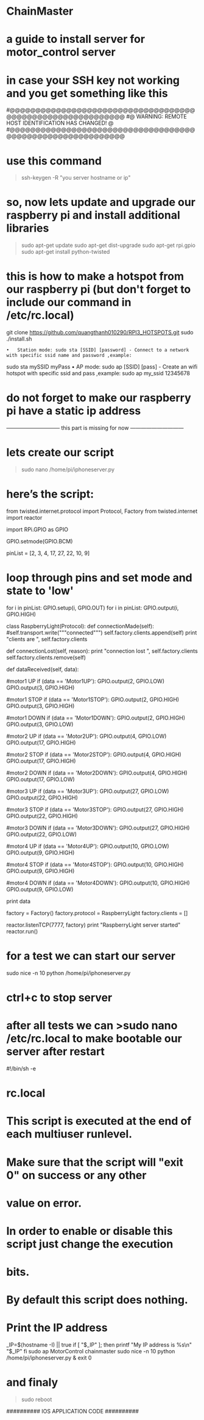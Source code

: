 # ChainMaster

# a guide to install server for motor_control server
# in case your SSH key not working and you get something like this

#@@@@@@@@@@@@@@@@@@@@@@@@@@@@@@@@@@@@@@@@@@@@@@@@@@@@@@@@@@@
#@    WARNING: REMOTE HOST IDENTIFICATION HAS CHANGED!     @
#@@@@@@@@@@@@@@@@@@@@@@@@@@@@@@@@@@@@@@@@@@@@@@@@@@@@@@@@@@@

# use this command

>ssh-keygen -R "you server hostname or ip"


# so, now lets update and upgrade our raspberry pi and install additional libraries

>sudo apt-get update
>sudo apt-get dist-upgrade
>sudo apt-get rpi.gpio
>sudo apt-get install python-twisted

# this is how to make a hotspot from our raspberry pi (but don't forget to include our command in /etc/rc.local)

git clone https://github.com/quangthanh010290/RPI3_HOTSPOTS.git
sudo ./install.sh

	•	Station mode: sudo sta [SSID] [password] - Connect to a network with specific ssid name and password ,example:
sudo sta mySSID  myPass
	•	AP mode: sudo ap [SSID] [pass] - Create an wifi hotspot with specific ssid and pass ,example:
sudo ap my_ssid 12345678

# do not forget to make our raspberry pi have a static ip address 

—————————— this part is missing for now ——————————

# lets create our script

>sudo nano /home/pi/iphoneserver.py

# here’s the script:

from twisted.internet.protocol import Protocol, Factory
from twisted.internet import reactor

import RPi.GPIO as GPIO

GPIO.setmode(GPIO.BCM)

pinList = [2, 3, 4, 17, 27, 22, 10, 9]

# loop through pins and set mode and state to 'low'

for i in pinList:
GPIO.setup(i, GPIO.OUT)
for i in pinList:
GPIO.output(i, GPIO.HIGH)

class RaspberryLight(Protocol):
def connectionMade(self):
#self.transport.write("""connected""")
self.factory.clients.append(self)
print "clients are ", self.factory.clients

def connectionLost(self, reason):
print "connection lost ", self.factory.clients
self.factory.clients.remove(self)

def dataReceived(self, data):

#motor1 UP
if (data == 'Motor1UP'):
GPIO.output(2, GPIO.LOW)
GPIO.output(3, GPIO.HIGH)

#motor1 STOP
if (data == 'Motor1STOP'):
GPIO.output(2, GPIO.HIGH)
GPIO.output(3, GPIO.HIGH)

#motor1 DOWN
if (data == 'Motor1DOWN'):
GPIO.output(2, GPIO.HIGH)
GPIO.output(3, GPIO.LOW)

#motor2 UP
if (data == 'Motor2UP'):
GPIO.output(4, GPIO.LOW)
GPIO.output(17, GPIO.HIGH)

#motor2 STOP
if (data == 'Motor2STOP'):
GPIO.output(4, GPIO.HIGH)
GPIO.output(17, GPIO.HIGH)

#motor2 DOWN
if (data == 'Motor2DOWN'):
GPIO.output(4, GPIO.HIGH)
GPIO.output(17, GPIO.LOW)

#motor3 UP
if (data == 'Motor3UP'):
GPIO.output(27, GPIO.LOW)
GPIO.output(22, GPIO.HIGH)

#motor3 STOP
if (data == 'Motor3STOP'):
GPIO.output(27, GPIO.HIGH)
GPIO.output(22, GPIO.HIGH)

#motor3 DOWN
if (data == 'Motor3DOWN'):
GPIO.output(27, GPIO.HIGH)
GPIO.output(22, GPIO.LOW)

#motor4 UP
if (data == 'Motor4UP'):
GPIO.output(10, GPIO.LOW)
GPIO.output(9, GPIO.HIGH)

#motor4 STOP
if (data == 'Motor4STOP'):
GPIO.output(10, GPIO.HIGH)
GPIO.output(9, GPIO.HIGH)

#motor4 DOWN
if (data == 'Motor4DOWN'):
GPIO.output(10, GPIO.HIGH)
GPIO.output(9, GPIO.LOW)

print data

factory = Factory()
factory.protocol = RaspberryLight
factory.clients = []

reactor.listenTCP(7777, factory)
print "RaspberryLight server started"
reactor.run()


# for a test we can start our server

sudo nice -n 10 python /home/pi/iphoneserver.py

# ctrl+c to stop server
# after all tests we can >sudo nano /etc/rc.local to make bootable our server after restart

#!/bin/sh -e
#
# rc.local
#
# This script is executed at the end of each multiuser runlevel.
# Make sure that the script will "exit 0" on success or any other
# value on error.
#
# In order to enable or disable this script just change the execution
# bits.
#
# By default this script does nothing.

# Print the IP address
_IP=$(hostname -I) || true
if [ "$_IP" ]; then
  printf "My IP address is %s\n" "$_IP"
fi
sudo ap MotorControl chainmaster
sudo nice -n 10 python /home/pi/iphoneserver.py &
exit 0


# and finaly

>sudo reboot



##########   IOS APPLICATION CODE   ##########


